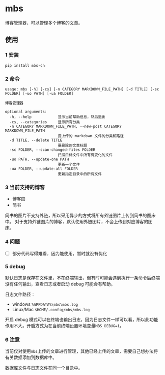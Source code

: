 # mbs
博客管理器，可以管理多个博客的文章。

## 使用

### 1 安装

```shell
pip install mbs-cn
```

### 2 命令

```shell
usage: mbs [-h] [-cs] [-n CATEGORY MARKDOWN_FILE_PATH] [-d TITLE] [-sc FOLDER] [-uo PATH] [-ua FOLDER]

博客管理器

optional arguments:
  -h, --help            显示当前帮助信息，然后退出
  -cs, --categories     显示所有分类
  -n CATEGORY MARKDOWN_FILE_PATH, --new-post CATEGORY MARKDOWN_FILE_PATH
                        要上传的 markdown 文件的分类和路径
  -d TITLE, --delete TITLE
                        要删除的文章标题
  -sc FOLDER, --scan-changed-files FOLDER
                        扫描目标文件中所有有变化的文件
  -uo PATH, --update-one PATH
                        更新一个文件
  -ua FOLDER, --update-all FOLDER
                        更新指定目录中的所有文件
```

### 3 当前支持的博客

- 博客园
- 简书

简书的图片不支持外链，所以采用异步的方式将所有外链图片上传到简书的图床中。
对于支持外链图片的博客，默认使用外链图片，不会上传到对应博客的图床。

### 4 问题

- [ ] 部分代码写得难看，因为能使用，暂时就没有优化

### 5 debug

默认日志是保存在文件里，不在终端输出，但有时可能会遇到执行一条命令后终端没有任何输出，查看日志或者启动 debug 可能会有帮助。

日志文件路径：

- windows  `%APPDATA%\mbs\mbs.log`
- Linux/Mac `$HOME/.config/mbs/mbs.log`

开启 debug 模式可以在终端也输出日志，因为日志文件一样可以看，所以此功能作用不大。开启方式为在当前终端设置环境变量`MBS_DEBUG=1`。

### 6 注意

当前仅对使用`mbs`上传的文章进行管理，其他已经上传的文章，需要自己想办法将有关数据添加到数据库中。

数据库文件与日志文件在同一个目录中。





